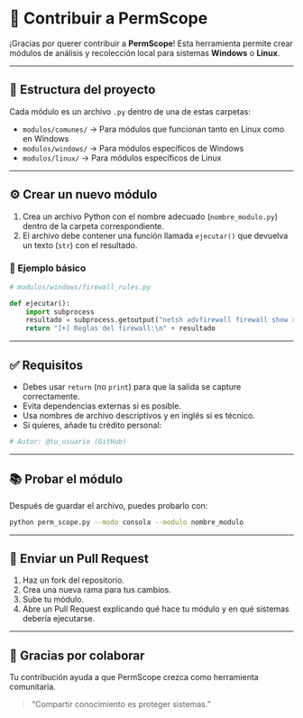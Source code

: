 # 🤝 Contribuir a PermScope

¡Gracias por querer contribuir a **PermScope**! Esta herramienta permite crear módulos de análisis y recolección local para sistemas **Windows** o **Linux**.

---

## 📆 Estructura del proyecto

Cada módulo es un archivo `.py` dentro de una de estas carpetas:

- `modulos/comunes/` → Para módulos que funcionan tanto en Linux como en Windows
- `modulos/windows/` → Para módulos específicos de Windows
- `modulos/linux/` → Para módulos específicos de Linux

---

## ⚙️ Crear un nuevo módulo

1. Crea un archivo Python con el nombre adecuado (`nombre_modulo.py`) dentro de la carpeta correspondiente.
2. El archivo debe contener una función llamada `ejecutar()` que devuelva un texto (`str`) con el resultado.

### 🔧 Ejemplo básico

```python
# modulos/windows/firewall_rules.py

def ejecutar():
    import subprocess
    resultado = subprocess.getoutput("netsh advfirewall firewall show rule name=all")
    return "[+] Reglas del firewall:\n" + resultado
```

---

## ✅ Requisitos

- Debes usar `return` (no `print`) para que la salida se capture correctamente.
- Evita dependencias externas si es posible.
- Usa nombres de archivo descriptivos y en inglés si es técnico.
- Si quieres, añade tu crédito personal:

```python
# Autor: @tu_usuario (GitHub)
```

---

## 📚 Probar el módulo

Después de guardar el archivo, puedes probarlo con:

```bash
python perm_scope.py --modo consola --modulo nombre_modulo
```

---

## 📨 Enviar un Pull Request

1. Haz un fork del repositorio.
2. Crea una nueva rama para tus cambios.
3. Sube tu módulo.
4. Abre un Pull Request explicando qué hace tu módulo y en qué sistemas debería ejecutarse.

---

## 🚀 Gracias por colaborar

Tu contribución ayuda a que PermScope crezca como herramienta comunitaria.

> “Compartir conocimiento es proteger sistemas.”

